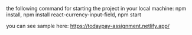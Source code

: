  the following command for starting the project in your local machine:
 npm install,
 npm install react-currency-input-field,
 npm start

 you can see sample here:
 https://todaypay-assignment.netlify.app/
 
